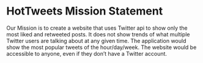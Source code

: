# HotTweets Mission Statement
Our Mission is to create a website that uses Twitter api to show only the most liked and retweeted posts. It does not show trends of what multiple Twitter users are talking about at any given time.
The application would show the most popular tweets of the hour/day/week. The website would be accessible to anyone, even if they don’t have a Twitter account. 
